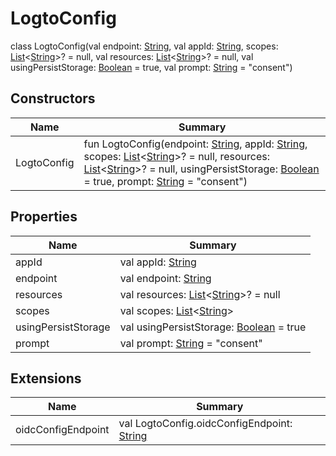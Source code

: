 # LogtoConfig

class LogtoConfig(val endpoint: [String](https://kotlinlang.org/api/latest/jvm/stdlib/kotlin/-string/index.html), val appId: [String](https://kotlinlang.org/api/latest/jvm/stdlib/kotlin/-string/index.html), scopes: [List](https://kotlinlang.org/api/latest/jvm/stdlib/kotlin.collections/-list/index.html)&lt;[String](https://kotlinlang.org/api/latest/jvm/stdlib/kotlin/-string/index.html)&gt;? = null, val resources: [List](https://kotlinlang.org/api/latest/jvm/stdlib/kotlin.collections/-list/index.html)&lt;[String](https://kotlinlang.org/api/latest/jvm/stdlib/kotlin/-string/index.html)&gt;? = null, val usingPersistStorage: [Boolean](https://kotlinlang.org/api/latest/jvm/stdlib/kotlin/-boolean/index.html) = true, val prompt: [String](https://kotlinlang.org/api/latest/jvm/stdlib/kotlin/-string/index.html) = "consent")

## Constructors

| Name        | Summary                                                                                                                                                                                                                                                                                                                                                                                                                                                                                                                                                                                                                                                                                                                                                                                                                           |
| ----------- | --------------------------------------------------------------------------------------------------------------------------------------------------------------------------------------------------------------------------------------------------------------------------------------------------------------------------------------------------------------------------------------------------------------------------------------------------------------------------------------------------------------------------------------------------------------------------------------------------------------------------------------------------------------------------------------------------------------------------------------------------------------------------------------------------------------------------------- |
| LogtoConfig | fun LogtoConfig(endpoint: [String](https://kotlinlang.org/api/latest/jvm/stdlib/kotlin/-string/index.html), appId: [String](https://kotlinlang.org/api/latest/jvm/stdlib/kotlin/-string/index.html), scopes: [List](https://kotlinlang.org/api/latest/jvm/stdlib/kotlin.collections/-list/index.html)&lt;[String](https://kotlinlang.org/api/latest/jvm/stdlib/kotlin/-string/index.html)&gt;? = null, resources: [List](https://kotlinlang.org/api/latest/jvm/stdlib/kotlin.collections/-list/index.html)&lt;[String](https://kotlinlang.org/api/latest/jvm/stdlib/kotlin/-string/index.html)&gt;? = null, usingPersistStorage: [Boolean](https://kotlinlang.org/api/latest/jvm/stdlib/kotlin/-boolean/index.html) = true, prompt: [String](https://kotlinlang.org/api/latest/jvm/stdlib/kotlin/-string/index.html) = "consent") |

## Properties

| Name                | Summary                                                                                                                                                                                                 |
| ------------------- | ------------------------------------------------------------------------------------------------------------------------------------------------------------------------------------------------------- |
| appId               | val appId: [String](https://kotlinlang.org/api/latest/jvm/stdlib/kotlin/-string/index.html)                                                                                                             |
| endpoint            | val endpoint: [String](https://kotlinlang.org/api/latest/jvm/stdlib/kotlin/-string/index.html)                                                                                                          |
| resources           | val resources: [List](https://kotlinlang.org/api/latest/jvm/stdlib/kotlin.collections/-list/index.html)&lt;[String](https://kotlinlang.org/api/latest/jvm/stdlib/kotlin/-string/index.html)&gt;? = null |
| scopes              | val scopes: [List](https://kotlinlang.org/api/latest/jvm/stdlib/kotlin.collections/-list/index.html)&lt;[String](https://kotlinlang.org/api/latest/jvm/stdlib/kotlin/-string/index.html)&gt;            |
| usingPersistStorage | val usingPersistStorage: [Boolean](https://kotlinlang.org/api/latest/jvm/stdlib/kotlin/-boolean/index.html) = true                                                                                      |
| prompt              | val prompt: [String](https://kotlinlang.org/api/latest/jvm/stdlib/kotlin/-string/index.html) = "consent"                                                                                                |

## Extensions

| Name               | Summary                                                                                                              |
| ------------------ | -------------------------------------------------------------------------------------------------------------------- |
| oidcConfigEndpoint | val LogtoConfig.oidcConfigEndpoint: [String](https://kotlinlang.org/api/latest/jvm/stdlib/kotlin/-string/index.html) |
